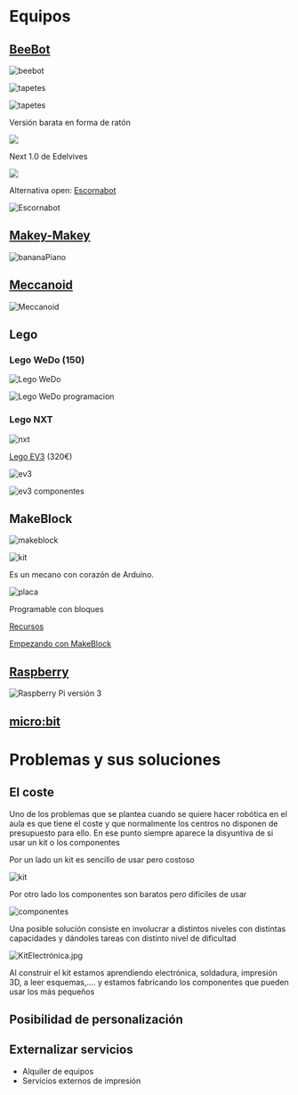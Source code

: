 
# Equipos

## [BeeBot](https://ro-botica.com/es/tienda/Bee-Bot/)

![beebot](./imagenes/BeeBot.jpeg)

![tapetes](./imagenes/tapete1.jpeg)

![tapetes](./imagenes/Tapete2.jpg)

Versión barata en forma de ratón

![](./images/ratonTobot.jpeg)

Next 1.0 de Edelvives

![](./images/next1.0.jpeg)



Alternativa open: [Escornabot](./escornabot.md)

![Escornabot](https://bricolabs.cc/wiki/_media/old/archivo/escornabot-brivoi.jpg)

## [Makey-Makey](./MakeyMakey.md)

![bananaPiano](./imagenes/bananaPiano.jpg)

## [Meccanoid](https://www.juguetronica.com/meccanoid-g15ks)

![Meccanoid](https://www.juguetronica.com/media/catalog/product/m/e/meccanoid_1_-917_1_1.jpg)

## Lego

### Lego WeDo (150)

![Lego WeDo](./imagenes/HE1559208_161351-HOP-DAT-I09.jpg)


![Lego WeDo programacion](./imagenes/Lego-wedo-programacion.jpg)

### Lego NXT
![nxt](https://images-na.ssl-images-amazon.com/images/I/41wQw7YDvOL._SY450_.jpg)

[Lego EV3](https://www.amazon.es/LEGO-Mindstorms-juguete-electr%C3%B3nico-31313/dp/B00BMKLVJ6/ref=sr_1_1?ie=UTF8&qid=1495724987&sr=8-1&keywords=lego+ev3) (320€)

![ev3](./imagenes/Lego2.png)

![ev3 componentes](./imagenes/5029OS_07_05.jpg)

## MakeBlock

![makeblock](./imagenes/71xolSMZQDL._SL1500_.jpg)

![kit](./imagenes/mbot-ranger-3-in-1-transformable-stem-educational-robot-kit-7.jpg)

Es un mecano con corazón de Arduino.

![placa](./imagenes/mBot_onBoard_Sensors.jpg)

Programable con bloques


[Recursos](https://www.makeblock.es/soporte/robot-mbot/)

[Empezando con MakeBlock](https://programamos.es/conoce-la-interfaz-de-mblock-y-programa-los-primeros-pasos-de-tu-mbot/)



## [Raspberry](./Raspberry.md)

![Raspberry Pi versión 3](https://www.raspberrypi.org/app/uploads/2016/02/Raspberry-Pi-3-top-down-web.jpg)


## [micro:bit](./Microbit.md)

# Problemas y sus soluciones

## El coste

Uno de los problemas que se plantea cuando se quiere hacer robótica en el aula es que tiene el coste y que normalmente los centros no disponen de presupuesto para ello.
En ese punto siempre aparece la disyuntiva de si usar un kit o los componentes

Por un lado un kit es sencillo de usar pero costoso

![kit](./imagenes/Sensores.png)

Por otro lado los componentes son baratos pero difíciles de usar

![componentes](./imagenes/Arduino_Breadboard_LCD_Trial_One.jpg)

Una posible solución consiste en  involucrar a distintos niveles con distintas capacidades y dándoles tareas con distinto nivel de dificultad

![KitElectrónica.jpg](./imagenes/KitElectrónica.jpg)

Al construir el kit estamos aprendiendo electrónica, soldadura, impresión 3D, a leer esquemas,.... y estamos fabricando los componentes que pueden usar los más pequeños

## Posibilidad de personalización

## Externalizar servicios

* Alquiler de equipos
* Servicios externos de impresión
